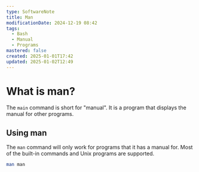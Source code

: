 ```yaml
---
type: SoftwareNote
title: Man
modificationDate: 2024-12-19 08:42
tags:
  - Bash
  - Manual
  - Programs
mastered: false
created: 2025-01-01T17:42
updated: 2025-01-02T12:49
---
```


# What is man?

The `main` command is short for "manual". It is a program that displays the manual for other programs.

## Using man

The `man` command will only work for programs that it has a manual for. Most of the built-in commands and Unix programs are supported.

```bash
man man
```



